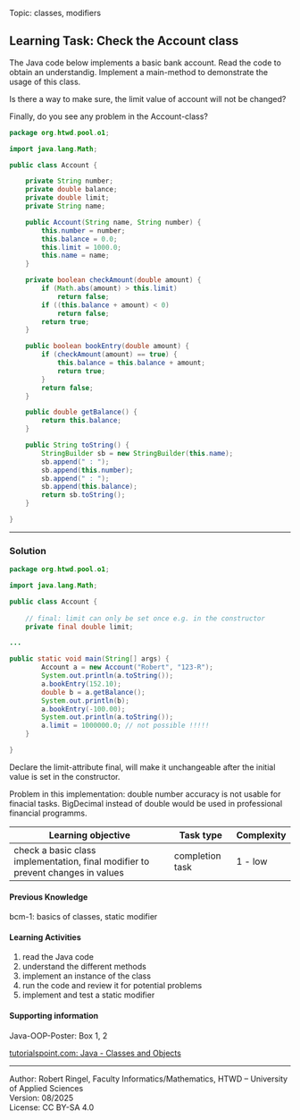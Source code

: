 Topic: classes, modifiers

## Learning Task: Check the Account class

The Java code below implements a basic bank account. Read the code to obtain an understandig. Implement a main-method to demonstrate the usage of this class. 

Is there a way to make sure, the limit value of account will not be changed?

Finally, do you see any problem in the Account-class?

``` java
package org.htwd.pool.o1;

import java.lang.Math;

public class Account {

    private String number;
    private double balance;
    private double limit;
    private String name;

    public Account(String name, String number) {
        this.number = number;
        this.balance = 0.0;
        this.limit = 1000.0;
        this.name = name;
    }

    private boolean checkAmount(double amount) {
        if (Math.abs(amount) > this.limit)
            return false;
        if ((this.balance + amount) < 0)
            return false;
        return true;
    }

    public boolean bookEntry(double amount) {
        if (checkAmount(amount) == true) {
            this.balance = this.balance + amount;
            return true;
        }
        return false;
    }

    public double getBalance() {
        return this.balance;
    }

    public String toString() {
        StringBuilder sb = new StringBuilder(this.name);
        sb.append(" : ");
        sb.append(this.number);
        sb.append(" : ");
        sb.append(this.balance);
        return sb.toString();
    }

}
```

---------------------------------------

### Solution

``` java
package org.htwd.pool.o1;

import java.lang.Math;

public class Account {
    
    // final: limit can only be set once e.g. in the constructor
    private final double limit;  

...

public static void main(String[] args) {
        Account a = new Account("Robert", "123-R");
        System.out.println(a.toString());
        a.bookEntry(152.10);
        double b = a.getBalance();
        System.out.println(b);
        a.bookEntry(-100.00);
        System.out.println(a.toString());
        a.limit = 1000000.0; // not possible !!!!!
    }

}
```

Declare the limit-attribute final, will make it unchangeable after the initial value is set in the constructor.

Problem in this implementation: double number accuracy is not usable for finacial tasks. BigDecimal instead of double would be used in professional financial programms.


| **Learning objective**                         | **Task type**   | **Complexity** |
| ---------------------------------------------- | --------------- | -------------- |
| check a basic class implementation, final modifier to prevent changes in values | completion task | 1 - low |  

#### Previous Knowledge

bcm-1: basics of classes, static modifier  

#### Learning Activities

1) read the Java code
2) understand the different methods
3) implement an instance of the class
4) run the code and review it for potential problems
5) implement and test a static modifier

#### Supporting information

Java-OOP-Poster: Box 1, 2

[tutorialspoint.com: Java - Classes and Objects](https://www.tutorialspoint.com/java/java_object_classes.htm)  


---------------------------------------
Author: Robert Ringel, Faculty Informatics/Mathematics, HTWD – University of Applied Sciences  
Version: 08/2025            
License: CC BY-SA 4.0
